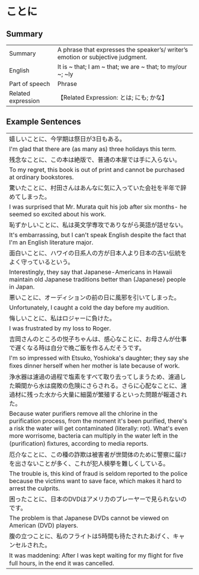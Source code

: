 # ことに

## Summary

<table><tr>   <td>Summary</td>   <td>A phrase that expresses the speaker’s/ writer’s emotion or subjective judgment.</td></tr><tr>   <td>English</td>   <td>It is ~ that; I am ~ that; we are ~ that; to my/our ~; ~ly</td></tr><tr>   <td>Part of speech</td>   <td>Phrase</td></tr><tr>   <td>Related expression</td>   <td>【Related Expression: とは; にも; かな】</td></tr></table>

## Example Sentences

<table><tr><td>嬉しいことに、今学期は祭日が3日もある。</td></tr><tr><td>I'm glad that there are (as many as) three holidays this term.</td></tr><tr><td>残念なことに、この本は絶版で、普通の本屋では手に入らない。</td></tr><tr><td>To my regret, this book is out of print and cannot be purchased at ordinary bookstores.</td></tr><tr><td>驚いたことに、村田さんはあんなに気に入っていた会社を半年で辞めてしまった。</td></tr><tr><td>I was surprised that Mr. Murata quit his job after six months- he seemed so excited about his work.</td></tr><tr><td>恥ずかしいことに、私は英文学専攻でありながら英語が話せない。</td></tr><tr><td>It's embarrassing, but I can't speak English despite the fact that I'm an English literature major.</td></tr><tr><td>面白いことに、ハワイの日系人の方が日本人より日本の古い伝統をよく守っているという。</td></tr><tr><td>Interestingly, they say that Japanese-Americans in Hawaii maintain old Japanese traditions better than (Japanese) people in Japan.</td></tr><tr><td>悪いことに、オーディションの前の日に風邪を引いてしまった。</td></tr><tr><td>Unfortunately, I caught a cold the day before my audition.</td></tr><tr><td>悔しいことに、私はロジャーに負けた。</td></tr><tr><td>I was frustrated by my loss to Roger.</td></tr><tr><td>吉岡さんのところの悦子ちゃんは、感心なことに、お母さんが仕事で遅くなる時は自分で晩ご飯を作るんだそうです。</td></tr><tr><td>I'm so impressed with Etsuko, Yoshioka's daughter; they say she ﬁxes dinner herself when her mother is late because of work.</td></tr><tr><td>浄水器は濾過の過程で塩素をすべて取り去ってしまうため、濾過した瞬間から水は腐敗の危険にさらされる。さらに心配なことに、濾過材に残った水から大量に細菌が繁殖するといった問題が報道された。</td></tr><tr><td>Because water purifiers remove all the chlorine in the purification process, from the moment it's been purified, there's a risk the water will get contaminated (literally: rot). What's even more worrisome, bacteria can multiply in the water left in the (puriﬁcation) ﬁxtures, according to media reports.</td></tr><tr><td>厄介なことに、この種の詐欺は被害者が世間体のために警察に届けを出さないことが多く、これが犯人検挙を難しくしている。</td></tr><tr><td>The trouble is, this kind of fraud is seldom reported to the police because the victims want to save face, which makes it hard to arrest the culprits.</td></tr><tr><td>困ったことに、日本のDVDはアメリカのプレーヤーで見られないのです。</td></tr><tr><td>The problem is that Japanese DVDs cannot be viewed on American (DVD) players.</td></tr><tr><td>腹の立つことに、私のフライトは5時間も待たされたあげく、キャンセルされた。</td></tr><tr><td>It was maddening: After I was kept waiting for my ﬂight for ﬁve full hours, in the end it was cancelled.</td></tr></table>

